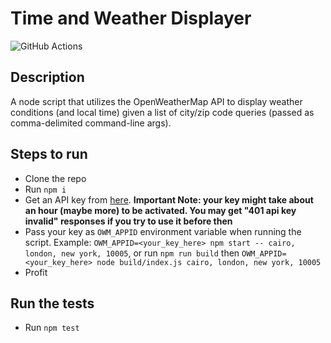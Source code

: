 # Time and Weather Displayer

![GitHub Actions](https://github.com/minaz912/weather/workflows/Node%20CI/badge.svg)

## Description

A node script that utilizes the OpenWeatherMap API to display weather conditions (and local time) given a list of city/zip code queries (passed as comma-delimited command-line args).

## Steps to run

- Clone the repo
- Run `npm i`
- Get an API key from [here](https://openweathermap.org/appid). **Important Note: your key might take about an hour (maybe more) to be activated. You may get "401 api key invalid" responses if you try to use it before then**
- Pass your key as `OWM_APPID` environment variable when running the script.
  Example: `OWM_APPID=<your_key_here> npm start -- cairo, london, new york, 10005`, or run `npm run build` then `OWM_APPID=<your_key_here> node build/index.js cairo, london, new york, 10005`
- Profit

## Run the tests

- Run `npm test`

